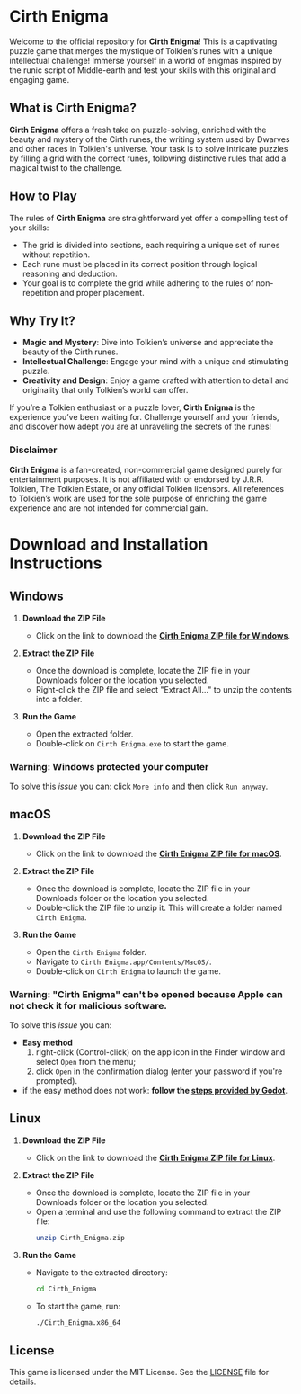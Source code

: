 # Cirth Enigma

Welcome to the official repository for **Cirth Enigma**! This is a captivating puzzle game that merges the mystique of Tolkien’s runes with a unique intellectual challenge! Immerse yourself in a world of enigmas inspired by the runic script of Middle-earth and test your skills with this original and engaging game.

## What is Cirth Enigma?

**Cirth Enigma** offers a fresh take on puzzle-solving, enriched with the beauty and mystery of the Cirth runes, the writing system used by Dwarves and other races in Tolkien's universe. Your task is to solve intricate puzzles by filling a grid with the correct runes, following distinctive rules that add a magical twist to the challenge.

## How to Play

The rules of **Cirth Enigma** are straightforward yet offer a compelling test of your skills:
- The grid is divided into sections, each requiring a unique set of runes without repetition.
- Each rune must be placed in its correct position through logical reasoning and deduction.
- Your goal is to complete the grid while adhering to the rules of non-repetition and proper placement.

## Why Try It?

- **Magic and Mystery**: Dive into Tolkien’s universe and appreciate the beauty of the Cirth runes.
- **Intellectual Challenge**: Engage your mind with a unique and stimulating puzzle.
- **Creativity and Design**: Enjoy a game crafted with attention to detail and originality that only Tolkien’s world can offer.

If you’re a Tolkien enthusiast or a puzzle lover, **Cirth Enigma** is the experience you’ve been waiting for. Challenge yourself and your friends, and discover how adept you are at unraveling the secrets of the runes!

### Disclaimer

**Cirth Enigma** is a fan-created, non-commercial game designed purely for entertainment purposes. It is not affiliated with or endorsed by J.R.R. Tolkien, The Tolkien Estate, or any official Tolkien licensors. All references to Tolkien’s work are used for the sole purpose of enriching the game experience and are not intended for commercial gain.

# Download and Installation Instructions

## Windows

1. **Download the ZIP File**
   - Click on the link to download the **[Cirth Enigma ZIP file for Windows](https://github.com/BestPlayerMMIII/CirthEnigma/raw/main/Windows/Cirth_Enigma-Windows.zip)**.

2. **Extract the ZIP File**
   - Once the download is complete, locate the ZIP file in your Downloads folder or the location you selected.
   - Right-click the ZIP file and select "Extract All..." to unzip the contents into a folder.

3. **Run the Game**
   - Open the extracted folder.
   - Double-click on `Cirth Enigma.exe` to start the game.

### Warning: Windows protected your computer
To solve this *issue* you can: click `More info` and then click `Run anyway`.

## macOS

1. **Download the ZIP File**
   - Click on the link to download the **[Cirth Enigma ZIP file for macOS](https://github.com/BestPlayerMMIII/CirthEnigma/raw/main/macOS/Cirth_Enigma-macOS.zip)**.

2. **Extract the ZIP File**
   - Once the download is complete, locate the ZIP file in your Downloads folder or the location you selected.
   - Double-click the ZIP file to unzip it. This will create a folder named `Cirth Enigma`.

3. **Run the Game**
   - Open the `Cirth Enigma` folder.
   - Navigate to `Cirth Enigma.app/Contents/MacOS/`.
   - Double-click on `Cirth Enigma` to launch the game.

### Warning: "Cirth Enigma" can't be opened because Apple can not check it for malicious software.
To solve this *issue* you can:
   - **Easy method**
      1. right-click (Control-click) on the app icon in the Finder window and select `Open` from the menu;
      2. click `Open` in the confirmation dialog (enter your password if you're prompted).
   - if the easy method does not work: **follow the [steps provided by Godot](https://docs.godotengine.org/en/stable/tutorials/export/running_on_macos.html#app-is-signed-including-ad-hoc-signatures-but-not-notarized)**.

## Linux

1. **Download the ZIP File**
   - Click on the link to download the **[Cirth Enigma ZIP file for Linux](https://github.com/BestPlayerMMIII/CirthEnigma/raw/main/Linux/Cirth_Enigma-Linux.zip)**.

2. **Extract the ZIP File**
   - Once the download is complete, locate the ZIP file in your Downloads folder or the location you selected.
   - Open a terminal and use the following command to extract the ZIP file:
     ```bash
     unzip Cirth_Enigma.zip
     ```

3. **Run the Game**
   - Navigate to the extracted directory:
     ```bash
     cd Cirth_Enigma
     ```
   - To start the game, run:
     ```bash
     ./Cirth_Enigma.x86_64
     ```

## License

This game is licensed under the MIT License. See the [LICENSE](./LICENSE) file for details.
